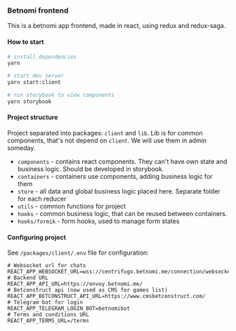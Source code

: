### Betnomi frontend

This is a betnomi app frontend, made in react, using redux and redux-saga.

#### How to start

```bash
# install dependencies
yarn

# start dev server
yarn start:client

# run storybook to view components
yarn storybook
```

#### Project structure

Project separated into packages: `client` and `lib`. Lib is for common components, that's
not depend on `client`. We will use them in admin someday.

- `components` - contains react components. They can't have own state and business logic. Should be developed in storybook.
- `containers` - containers use components, adding business logic for them
- `store` - all data and global business logic placed here. Separate folder for each reducer
- `utils` - common functions for project
- `hooks` - common business logic, that can be reused between containers.
- `hooks/formik` - form hooks, used to manage form states

#### Configuring project

See `/packages/client/.env` file for configuration:

```dotenv
# Websocket url for chats
REACT_APP_WEBSOCKET_URL=wss://centrifugo.betnomi.me/connection/websocket
# Backend URL
REACT_APP_API_URL=https://envoy.betnomi.me/
# Betconstruct api (now used as CMS for games list)
REACT_APP_BETCONSTRUCT_API_URL=https://www.cmsbetconstruct.com/
# Telegram bot for login
REACT_APP_TELEGRAM_LOGIN_BOT=betnomibot
# Terms and conditions URL
REACT_APP_TERMS_URL=/terms
```
